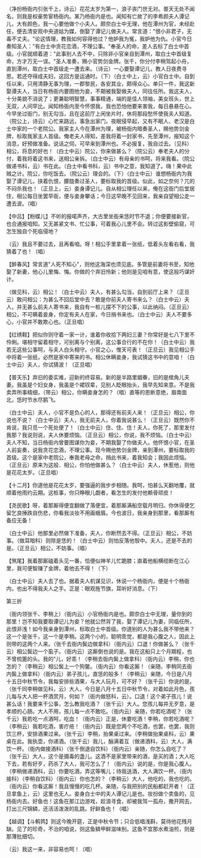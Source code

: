 <!-- { "loadSidebar": true } -->
（净扮杨衙内引张千上，诗云）花花太岁为第一，浪子丧门世无对。普天无处不闻名，则我是权豪势宦杨衙内。某乃杨衙内是也。闻知有亡故了的李希颜夫人谭记儿，大有颜色，我一心要他做个小夫人。颇奈白士中无理，他在潭州为官，未经赴任，便去清安观中央道姑为媒，倒娶了谭记儿做夫人。常言道："恨小非君子，无毒不丈夫。"论这情理，教我如何容得他过？他妒我为冤，我妒他为仇。小官今日奏知圣人："有白士中贪花恋酒，不理公事。"奉圣人的命，差人去标了白士中首级。小官就顺着道："此事别人去不中，只除非小官亲自到潭州，取白士中首级复命，方才万无一误。"圣人准奏，赐小官势剑金牌。张千，你分付李稍驾起小舟，直到潭州，取白士中首级走一遭去来。（诗云）一心要娶谭记儿，教人日夜费寻思。若还夺得成夫妇，这回方是运通时。（下）（白士中上，云）小官白士中。自到任以来，只用清静无事为理，一郡黎民，各安其业，颇得众心。单只一件，我这新娶谭夫人，当日有杨衙内要图他为妾，不期被我娶做夫人，同往任所。我这夫人，十分美貌不消说了；更兼聪明智慧，事事精通，端的是佳人领袖，美女班头，世上无双，人间罕比。闻知杨衙内至今怀恨我，我也恐怕他要来害我，每日悬悬在心。今早坐过衙门，别无勾当，且在这前厅上闲坐片时，休将那段愁怀使我夫人知道。（院公上，诗云）心忙来路远，事急出家门。夜眠侵早起，又有不眠人、老汉是白士中家的一个老院公。我家主人今在潭州为理，被杨衙内暗奏圣人，赐他势剑金牌，标取我家主人首级。俺老夫人得知，差我将着一封家书，先至潭州，报知这个消息，好预做准备。说话之伺，可早来到潭州也。不必报复，我自过去。（见科）相公，将息的好也！（白士中云）院公，你来做甚么？（院公云）奉老夫人的分付，着我将着这书来，送相公亲拆。（白士中云）有母亲的书呵，将来我看。（院公做递书科，云）书在此。（白士中看书科，云）书中之意，我知道了。嗨！果中此贼之计。院公，你吃饭去。（院公云）理会的。（下）（白士中云）谁想杨衙内为我娶了谭记儿，挟着仇恨，朦胧奏过圣人，要标取我的首级。似此，如之奈何？兀的不闷杀我也！（正旦上，云）妾身谭记儿。自从相公理任以来，俺在这衙门后堂居住，相公每日坐罢早衙，便与妾身攀话；今日这早晚不见回来，我亲自望相公走一遭去波。（唱）

【中吕】【粉蝶儿】不听的报喏声齐，大古里坐衙来恁时节不退；你便要接新官，也合通报咱知。又无甚紧文书、忙公事，可着我心儿里不会。转过这影壁偷窥，可怎生独自个死临侵地？

（云）我且不要过去，且再看咱。呀！相公手里拿着一张纸，低着头左看右看，我猜着了也！（唱）

【醉春风】常言道"人死不知心"，则他这海深也须见底。多管是前妻将书至，知他娶了新妻，他心儿里悔、悔。你做的个弃旧怜新；他则是见咱有意，使这般巧谋奸计。

（做见科，云）相公！（白士中云）夫人，有甚么勾当，自到前厅上来？（正旦云）敢问相公：为甚么不回后堂中去？敢是你前夫人寄书来么？（白士中云）夫人，并无甚么前夫人寄书来，我自有一桩儿摆不下的公事，以此纳闷。（正旦云）相公，不可瞒着妾身，你定有夫人在家，今日捎书来也。（白士中云）夫人不要多心，小官并不敢欺心也。（正旦唱）

【红绣鞋】把似你则守着一家一计，谁着你收拾下两妇三妻？你常好是七八下里不伶俐。堪相守留着相守，可别离与个别离，这公事合行的不在你！（白士中云）我若无这些公事呵，与夫人白头相守。小官之心，惟天可表！（正旦云）我见相公手中将着一张纸，必然是家中寄来的书。相公休瞒妾身，我试猜这书中的意咱！（白士中云）夫人，你试猜波！（正旦唱）

【普天乐】弃旧的委实难，迎新的终容易。新的是半路里姻眷，旧的是绾角儿夫妻。我虽是个妇女身，我虽是个裙钗辈，见别人眨眼抬头，我早先知来意。不是我卖弄所事精细，（带云）相公，你瞒妾身怎的？（唱）直等的恩断意绝，眉南面北，恁时节水尽鹅飞。

（白士中云）夫人，小官不是负心的人，那得还有前夫人来！（正旦云）相公，你说也不说？（白士中云）夫人，我无前夫人，你着我说甚么！（正旦云）既然你不肯说，我只觅一个死处便了！（白士中云）住、住、住！夫人，你死了，那里发付我那？我说则说，夫人休要烦恼。（正旦云）相公，你说，我不烦恼。（白士中云）夫人不知，当日杨衙内曾要图谋你为妾，不期我娶了你做夫人。他怀恨小官，在圣人前妄奏，说我贪花恋酒，不理公事。现今赐他势剑金牌，亲到潭州，要标取我的首级。这个是家中老院公，奉我老母之命，捎此书来，着我知会；我因此烦恼。（正旦云）原来为这般．相公，你怕他做甚么？（白士中云）夫人，休惹他，则他是花花太岁。（正旦唱）

【十二月】你道他是花花太岁，要强逼的我步步相随。我呵，怕甚么天翻地覆，就顺着他雨约云期。这桩事，你只睁眼儿觑者，看怎生的发付他赖骨顽皮！

【尧民歌】呀，着那厮得便宜翻做了落便宜，着那厮满船空载月明归。你休得便乞留乞良捶跌自伤悲，你看我淡妆不用画蛾眉。今也波日，我亲身到那里，看那厮有备应无备！

（白士中云）他那里必然做下准备，夫人，你断然去不得。（正旦云）相公，不妨事。（做耳暗科）则除是恁的！（白士中云）则怕反落他彀中。夫人，还是不去的是。（正旦云）相公，不妨事。（唱）

【煞尾】我着那厮磕着头见一番，恰便似神羊儿忙跪膝；直着他船横缆断在江心里，我可便智赚了金牌，着他去不得！（下）

（白士中云）夫人去了也。据着夫人机谋见识，休说一个杨衙内，便是十个杨衙内，也出不得我夫人之手。正是：眼观旌节旗，耳听好消息。（下）


第三折

（衙内领张千、李稍上）（衙内云）小官杨衙内是也。颇奈白士中无理，量你到的那里！岂不知我要取谭记儿为妾？他就公然背了我，娶了谭记儿为妻，同临任所，此恨非浅！如今我亲身到潭州，标取白士中首级。你道别的人为甚么我不带他来？这一个是张千，这一个是李稍。这两个小的，聪明乖觉，都是我心腹之人，因此上则带的这两个人来。（张千去衙内鬓边做拿科）（衙内云）口退！你做甚么？（张千云）相公鬓边一个虱子。（衙内云）这厮倒也说的是。我在这船只上个月期程，也不曾梳篦的头。我的"儿，好乖！（李稍去衙内鬓上做拿科）（衙内云）李稍，你也怎的？（李稍云）相公鬓上一个狗鳖。（衙内云）你看这厮！（亲随、李稍同去衙内鬓上做拿料）（衙内云）弟子孩儿，直恁的般多！（李稍云）亲随，今日是八月十五日中秋节令，我每安排些酒果，与大人玩月，可不好？（张千云）你说的是。（张千同李稍做见科，云）大人，今日是八月十五日中秋节令，对着如此月色，孩儿每与大人把一杯酒赏月，何如？（衙内做怒科，云）。口退！这个弟子孩儿！说甚么话！我要来干公事，怎么教我吃酒？（张千云）大人。您孩儿每并无歹意，是孝顺的心肠。大人不用，孩儿每一点不敢吃。（衙内云）亲随，你若吃酒呢？（张千云）我若吃一点酒呵，吃血！（衙内云）正是，休要吃酒！李稍，你若吃酒呢？（李稍云）我若吃酒，害疔疮！（衙内云）既是您两个不吃酒，也罢，也罢，我则饮三杯，安排酒果过来。（张千云）李稍，抬果桌过来。（李稍做抬果桌科，云）果桌在此。我执壶，你递酒。（张千云）我儿，酾满着互（做递酒科，云）大人，满饮一杯。（衙内做接酒科）（张千倒退自饮科）（衙内云）亲随，你怎么自吃了？（张千云）大人，这个是摄毒的盏儿。这酒不是家里带来的酒，是买的酒；大人吃下去，若有好歹，药杀了大人，我可怎么了！（衙内云）说的是，你是我心腹人。（李稍做递酒科，云）你要吃酒，弄这等嘴儿；待我送酒，大人满饮一杯。（衙内接科）（李稍自饮科）（衙内云）你也怎的？（李稍云）大人，他吃的，我也吃的。（衙内云）你看这厮！我且慢慢的吃几杯。亲随，与我把别的民船都赶开者！（正旦拿鱼上，云）这里也无人。妾身白士中的夫人谭记儿是也。妆扮做个卖鱼的，见杨衙内去。好鱼也！这鱼在那江边游戏，趁浪寻食，却被我驾一孤舟，撒开网去，打出三尺锦鳞，还活活泼泼的乱跳。好鲜鱼也！（唱）

【越调】【斗鹌鹑】则这今晚开筵，正是中秋令节；只合低唱浅斟，莫待他花残月缺。见了的珍奇，不治的咱说，则这鱼鳞甲鲜滋味别。这鱼不宜那水煮油煎，则是那薄批细切。

（云）我这一来，非容易也呵！（唱）

